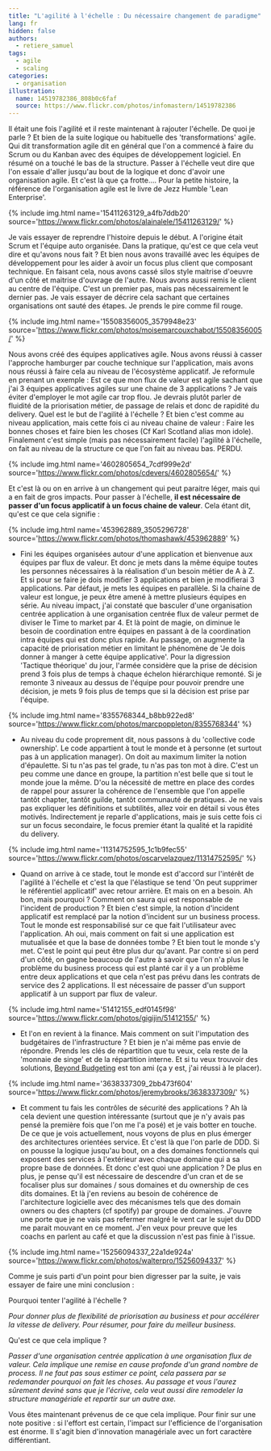 ```yaml
---
title: "L'agilité à l'échelle : Du nécessaire changement de paradigme"
lang: fr
hidden: false
authors:
  - retiere_samuel
tags:
  - agile
  - scaling
categories:
  - organisation
illustration:
  name: 14519782386_808b0c6faf
  source: https://www.flickr.com/photos/infomastern/14519782386
---
```


Il était une fois l'agilité et il reste maintenant à rajouter l'échelle. De quoi je parle ? Et bien de la suite logique ou habituelle des 'transformations' agile. Qui dit transformation agile dit en général que l'on a commencé à faire du Scrum ou du Kanban avec des équipes de développement logiciel. En résumé on a touché le bas de la structure. Passer à l'échelle veut dire que l'on essaie d'aller jusqu'au bout de la logique et donc d'avoir une organisation agile. Et c'est là que ça frotte.... Pour la petite histoire, la référence de l'organisation agile est le livre de Jezz Humble 'Lean Enterprise'.

{% include img.html
    name='15411263129_a4fb7ddb20'
    source='https://www.flickr.com/photos/alainalele/15411263129/'
%}

Je vais essayer de reprendre l'histoire depuis le début. A l'origine était Scrum et l'équipe auto organisée. Dans la pratique, qu'est ce que cela veut dire et qu'avons nous fait ? Et bien nous avons travaillé avec les équipes de développement pour les aider à avoir un focus plus client que composant technique. En faisant cela, nous avons cassé silos style maitrise d'oeuvre d'un côté et maitrise d'ouvrage de l'autre. Nous avons aussi remis le client au centre de l'équipe. C'est un premier pas, mais pas nécessairement le dernier pas. Je vais essayer de décrire cela sachant que certaines organisations ont sauté des étapes. Je prends le pire comme fil rouge.


{% include img.html
    name='15508356005_3579948e23'
    source='https://www.flickr.com/photos/moisemarcouxchabot/15508356005/'
%}

Nous avons créé des équipes applicatives agile. Nous avons réussi à casser l'approche hamburger par couche technique sur l'application, mais avons nous réussi à faire cela au niveau de l'écosystème applicatif. Je reformule en prenant un exemple : Est ce que mon flux de valeur est agile sachant que j'ai 3 équipes applicatives agiles sur une chaine de 3 applications ? Je vais éviter d'employer le mot agile car trop flou. Je devrais plutôt parler de fluidité de la priorisation métier, de passage de relais et donc de rapidité du delivery. Quel est le but de l'agilité à l'échelle ? Et bien c'est comme au niveau application, mais cette fois ci au niveau chaine de valeur : Faire les bonnes choses et faire bien les choses (Cf Karl Scotland alias mon idole). Finalement c'est simple (mais pas nécessairement facile) l'agilité à l'échelle, on fait au niveau de la structure ce que l'on fait au niveau bas. PERDU.


{% include img.html
    name='4602805654_7cdf999e2d'
    source='https://www.flickr.com/photos/cdevers/4602805654/'
%}

Et c'est là ou on en arrive à un changement qui peut paraitre léger, mais qui a en fait de gros impacts. Pour passer à l'échelle, <b>il est nécessaire de passer d'un focus applicatif à un focus chaine de valeur</b>. Cela étant dit, qu'est ce que cela signifie :


{% include img.html
    name='453962889_3505296728'
    source='https://www.flickr.com/photos/thomashawk/453962889'
%}

- Fini les équipes organisées autour d'une application et bienvenue aux équipes par flux de valeur. Et donc je mets dans la même équipe toutes les personnes nécessaires à la réalisation d'un besoin métier de A à Z. Et si pour se faire je dois modifier 3 applications et bien je modifierai 3 applications. Par défaut, je mets les équipes en parallèle. Si la chaine de valeur est longue, je peux être amené à mettre plusieurs équipes en série. Au niveau impact, j'ai constaté que basculer d'une organisation centrée application à une organisation centrée flux de valeur permet de diviser le Time to market par 4. Et là point de magie, on diminue le besoin de coordination entre équipes en passant à de la coordination intra équipes qui est donc plus rapide. Au passage, on augmente la capacité de priorisation métier en limitant le phénomène de 'Je dois donner à manger à cette équipe applicative'. Pour la digression 'Tactique théorique' du jour, l'armée considère que la prise de décision prend 3 fois plus de temps à chaque échelon hiérarchique remonté. Si je remonte 3 niveaux au dessus de l'équipe pour pouvoir prendre une décision, je mets 9 fois plus de temps que si la décision est prise par l'équipe.


{% include img.html
    name='8355768344_b8bb922ed8'
    source='https://www.flickr.com/photos/marcpoppleton/8355768344'
%}

- Au niveau du code proprement dit, nous passons à du 'collective code ownership'. Le code appartient à tout le monde et à personne (et surtout pas à un application manager). On doit au maximum limiter la notion d'épaulette. Si tu n'as pas tel grade, tu n'as pas ton mot à dire. C'est un peu comme une dance en groupe, la partition n'est belle que si tout le monde joue la même. D'ou la nécessité de mettre en place des cordes de rappel pour assurer la cohérence de l'ensemble que l'on appelle tantôt chapter, tantôt guilde, tantôt communauté de pratiques. Je ne vais pas expliquer les définitions et subtilités, allez voir en détail si vous êtes motivés. Indirectement je reparle d'applications, mais je suis cette fois ci sur un focus secondaire, le focus premier étant la qualité et la rapidité du delivery.


{% include img.html
    name='11314752595_1c1b9fec55'
    source='https://www.flickr.com/photos/oscarvelazquez/11314752595/'
%}

- Quand on arrive à ce stade, tout le monde est d'accord sur l'intérêt de l'agilité à l'échelle et c'est la que l'élastique se tend 'On peut supprimer le référentiel applicatif' avec retour arrière. Et mais on en a besoin. Ah bon, mais pourquoi ? Comment on saura qui est responsable de l'incident de production ? Et bien c'est simple, la notion d'incident applicatif est remplacé par la notion d'incident sur un business process. Tout le monde est responsabilisé sur ce que fait l'utilisateur avec l'application. Ah oui, mais comment on fait si une application est mutualisée et que la base de données tombe ? Et bien tout le monde s'y met. C'est le point qui peut être plus dur qu'avant. Par contre si on perd d'un côté, on gagne beaucoup de l'autre à savoir que l'on n'a plus le problème du business process qui est planté car il y a un problème entre deux applications et que cela n'est pas prévu dans les contrats de service des 2 applications. Il est nécessaire de passer d'un support applicatif à un support par flux de valeur.


{% include img.html
    name='51412155_edf0145f98'
    source='https://www.flickr.com/photos/gigijin/51412155/'
%}

- Et l'on en revient à la finance. Mais comment on suit l'imputation des budgétaires de l'infrastructure ? Et bien je n'ai même pas envie de répondre. Prends les clés de répartition que tu veux, cela reste de la 'monnaie de singe' et de la répartition interne. Et si tu veux trouvoir des solutions, [Beyond Budgeting] est ton ami (ça y est, j'ai réussi à le placer).


{% include img.html
    name='3638337309_2bb473f604'
    source='https://www.flickr.com/photos/jeremybrooks/3638337309/'
%}

- Et comment tu fais les contrôles de sécurité des applications ? Ah là cela devient une question intéressante (surtout que je n'y avais pas pensé la première fois que l'on me l'a posé) et je vais botter en touche. De ce que je vois actuellement, nous voyons de plus en plus émerger des architectures orientées service. Et c'est là que l'on parle de DDD. Si on pousse la logique jusqu'au bout, on a des domaines fonctionnels qui exposent des services à l'extérieur avec chaque domaine qui a sa propre base de données. Et donc c'est quoi une application ? De plus en plus, je pense qu'il est nécessaire de descendre d'un cran et de se focaliser plus sur domaines / sous domaines et du ownership de ces dits domaines. Et là j'en reviens au besoin de cohérence de l'architecture logicielle avec des mécanismes tels que des domain owners ou des chapters (cf spotify) par groupe de domaines. J'ouvre une porte que je ne vais pas refermer malgré le vent car le sujet du DDD me parait mouvant en ce moment. J'en veux pour preuve que les coachs en parlent au café et que la discussion n'est pas finie à l'issue.


{% include img.html
    name='15256094337_22a1de924a'
    source='https://www.flickr.com/photos/walterpro/15256094337'
%}

Comme je suis parti d'un point pour bien digresser par la suite, je vais essayer de faire une mini conclusion :

Pourquoi tenter l'agilité à l'échelle ?

_Pour donner plus de flexibilité de priorisation au business et pour accélérer la vitesse de delivery. Pour résumer, pour faire du meilleur business._

Qu'est ce que cela implique ?

_Passer d'une organisation centrée application à une organisation flux de valeur. Cela implique une remise en cause profonde d'un grand nombre de process. Il ne faut pas sous estimer ce point, cela passera par se redemander pourquoi on fait les choses. Au passage et vous l'aurez sûrement deviné sans que je l'écrive, cela veut aussi dire remodeler la structure managériale et repartir sur un autre axe._

Vous êtes maintenant prévenus de ce que cela implique. Pour finir sur une note positive : si l'effort est certain, l'impact sur l'efficience de l'organisation est énorme. Il s'agit bien d'innovation managériale avec un fort caractère différentiant.

[Beyond Budgeting]: /books/implementing_beyond_budgeting-bogsnes_bjarte.html
